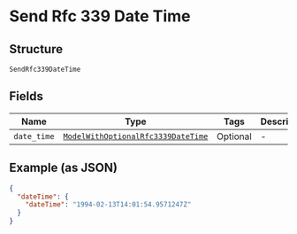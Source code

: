 
# Send Rfc 339 Date Time

## Structure

`SendRfc339DateTime`

## Fields

| Name | Type | Tags | Description |
|  --- | --- | --- | --- |
| `date_time` | [`ModelWithOptionalRfc3339DateTime`](/doc/models/model-with-optional-rfc-3339-date-time.md) | Optional | - |

## Example (as JSON)

```json
{
  "dateTime": {
    "dateTime": "1994-02-13T14:01:54.9571247Z"
  }
}
```

